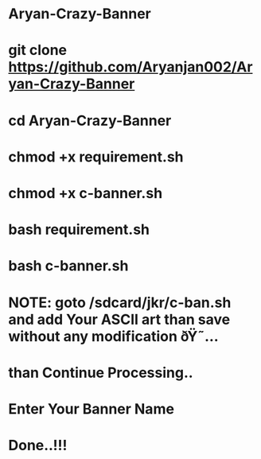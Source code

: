 # Aryan-Crazy-Banner

# git clone https://github.com/Aryanjan002/Aryan-Crazy-Banner

# cd Aryan-Crazy-Banner
# chmod +x requirement.sh


# chmod +x c-banner.sh


# bash requirement.sh


# bash c-banner.sh


# NOTE: goto /sdcard/jkr/c-ban.sh and add Your ASCII art than save without any modification ðŸ˜…


# than Continue Processing..


#  Enter Your Banner Name


# Done..!!!
